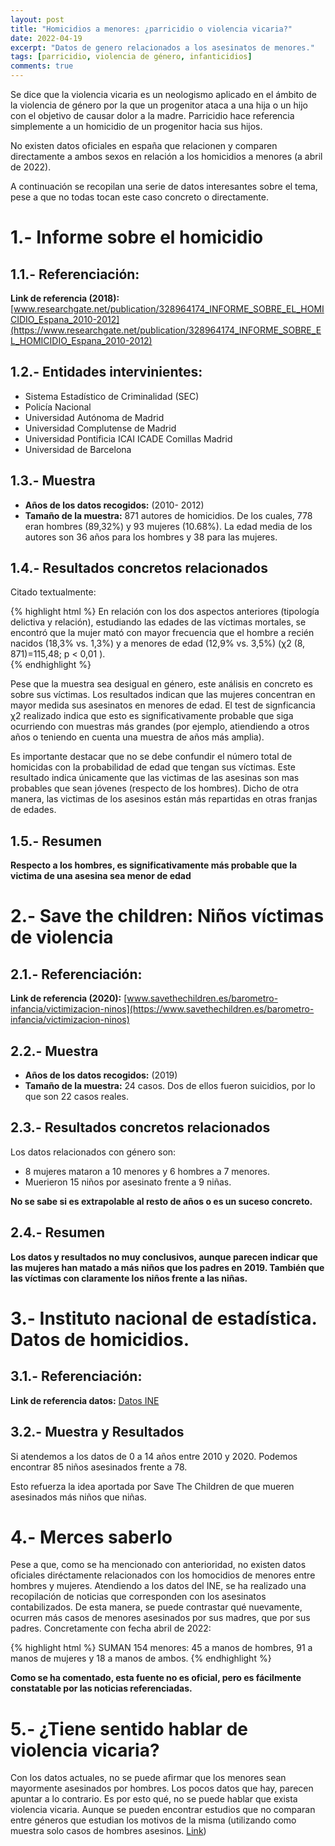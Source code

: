 ```yaml
---
layout: post
title: "Homicidios a menores: ¿parricidio o violencia vicaria?"
date: 2022-04-19
excerpt: "Datos de genero relacionados a los asesinatos de menores."
tags: [parricidio, violencia de género, infanticidios]
comments: true
---
```


Se dice que la violencia vicaria es un neologismo aplicado en el ámbito de la violencia de género por la que un progenitor ataca a una hija o un hijo con el objetivo de causar dolor a la madre. Parricidio hace referencia simplemente a un homicidio de un progenitor hacia sus hijos.

No existen datos oficiales en españa que relacionen y comparen directamente a ambos sexos en relación a los homicidios a menores (a abril de 2022).

A continuación se recopilan una serie de datos interesantes sobre el tema, pese a que no todas tocan este caso concreto o directamente.

# 1.- Informe sobre el homicidio 

## 1.1.- Referenciación:

**Link de referencia (2018):**
[www.researchgate.net/publication/328964174_INFORME_SOBRE_EL_HOMICIDIO_Espana_2010-2012](https://www.researchgate.net/publication/328964174_INFORME_SOBRE_EL_HOMICIDIO_Espana_2010-2012)

## 1.2.- Entidades intervinientes:

* Sistema Estadístico de Criminalidad (SEC)
* Policía Nacional
* Universidad Autónoma de Madrid
* Universidad Complutense de Madrid
* Universidad Pontificia ICAI ICADE Comillas Madrid
* Universidad de Barcelona

## 1.3.- Muestra
* **Años de los datos recogidos:** (2010- 2012)
* **Tamaño de la muestra:** 871 autores de homicidios. De los cuales, 778 eran hombres (89,32%) y 93 mujeres (10.68%). La edad media de los autores son 36 años para los hombres y 38 para las mujeres.

## 1.4.- Resultados concretos relacionados

Citado textualmente:

{% highlight html %}
En relación con los dos aspectos anteriores (tipología delictiva y relación), estudiando las edades
de las víctimas mortales, se encontró que la mujer mató con mayor frecuencia que el hombre a recién 
nacidos (18,3% vs. 1,3%) y a menores de edad (12,9% vs. 3,5%) (χ2 (8, 871)=115,48; p < 0,01 ).  
{% endhighlight %}

Pese que la muestra sea desigual en género, este análisis en concreto es sobre sus víctimas. Los resultados indican que las mujeres concentran en mayor medida sus asesinatos en menores de edad. El test de signficancia χ2 realizado indica que esto es significativamente probable que siga ocurriendo con muestras más grandes (por ejemplo, atiendiendo a otros años o teniendo en cuenta una muestra de años más amplia).

Es importante destacar que no se debe confundir el número total de homicidas con la probabilidad de edad que tengan sus víctimas. Este resultado indica únicamente que las victimas de las asesinas son mas probables que sean jóvenes (respecto de los hombres). Dicho de otra manera, las victimas de los asesinos están más repartidas en otras franjas de edades.

## 1.5.- Resumen

**Respecto a los hombres, es significativamente más probable que la victima de una asesina sea menor de edad**

# 2.- Save the children: Niños víctimas de violencia

## 2.1.- Referenciación:

**Link de referencia (2020):**
[www.savethechildren.es/barometro-infancia/victimizacion-ninos](https://www.savethechildren.es/barometro-infancia/victimizacion-ninos)

## 2.2.- Muestra
* **Años de los datos recogidos:** (2019)
* **Tamaño de la muestra:** 24 casos. Dos de ellos fueron suicidios, por lo que son 22 casos reales.

## 2.3.- Resultados concretos relacionados
Los datos relacionados con género son:
* 8 mujeres mataron a 10 menores y 6 hombres a 7 menores.
* Muerieron 15 niños por asesinato frente a 9 niñas.

**No se sabe si es extrapolable al resto de años o es un suceso concreto.**

## 2.4.- Resumen

**Los datos y resultados no muy conclusivos, aunque parecen indicar que las mujeres han matado a más niños que los padres en 2019. También que las víctimas con claramente los niños frente a las niñas.**

# 3.- Instituto nacional de estadística. Datos de homicidios.

## 3.1.- Referenciación:

**Link de referencia datos:**
[Datos INE](https://www.ine.es/jaxiT3/dlgExport.htm?t=7947&nocab=1)

## 3.2.- Muestra y Resultados
Si atendemos a los datos de 0 a 14 años entre 2010 y 2020. Podemos encontrar 85 niños asesinados frente a 78.

Esto refuerza la idea aportada por Save The Children de que mueren asesinados más niños que niñas.

# 4.- Merces saberlo

Pese a que, como se ha mencionado con anterioridad, no existen datos oficiales diréctamente relacionados con los homocidios de menores entre hombres y mujeres. Atendiendo a los datos del INE, se ha realizado una recopilación de noticias que corresponden con los asesinatos contabilizados. De esta manera, se puede contrastar qué nuevamente, ocurren más casos de menores asesinados por sus madres, que por sus padres. Concretamente con fecha abril de 2022:

{% highlight html %}
SUMAN 154 menores: 45 a manos de hombres, 91 a manos de mujeres y 18 a manos de ambos.
{% endhighlight %}

**Como se ha comentado, esta fuente no es oficial, pero es fácilmente constatable por las noticias referenciadas.**

# 5.- ¿Tiene sentido hablar de violencia vicaria?

Con los datos actuales, no se puede afirmar que los menores sean mayormente asesinados por hombres. Los pocos datos que hay, parecen apuntar a lo contrario. Es por esto qué, no se puede hablar que exista violencia vicaria. Aunque se pueden encontrar estudios que no comparan entre géneros que estudian los motivos de la misma (utilizando como muestra solo casos de hombres asesinos. [Link](https://psicologiafeminista.com/wp-content/uploads/AMPF-Informe_V_Vicaria-DIGITAL.pdf))